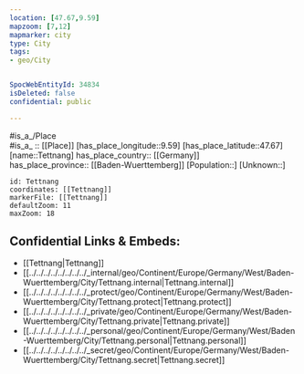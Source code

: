 ```yaml
---
location: [47.67,9.59] 
mapzoom: [7,12] 
mapmarker: city 
type: City
tags:
- geo/City


SpocWebEntityId: 34834
isDeleted: false
confidential: public

---
```

#is_a_/Place  
#is_a_ :: [[Place]] 
[has_place_longitude::9.59] 
[has_place_latitude::47.67] 
[name::Tettnang] 
has_place_country:: [[Germany]]  
has_place_province:: [[Baden-Wuerttemberg]] 
[Population::] 
[Unknown::] 


```leaflet
id: Tettnang
coordinates: [[Tettnang]] 
markerFile: [[Tettnang]] 
defaultZoom: 11 
maxZoom: 18
```


## Confidential Links & Embeds: 
- [[Tettnang|Tettnang]]  
- [[../../../../../../../../_internal/geo/Continent/Europe/Germany/West/Baden-Wuerttemberg/City/Tettnang.internal|Tettnang.internal]] 
- [[../../../../../../../../_protect/geo/Continent/Europe/Germany/West/Baden-Wuerttemberg/City/Tettnang.protect|Tettnang.protect]] 
- [[../../../../../../../../_private/geo/Continent/Europe/Germany/West/Baden-Wuerttemberg/City/Tettnang.private|Tettnang.private]] 
- [[../../../../../../../../_personal/geo/Continent/Europe/Germany/West/Baden-Wuerttemberg/City/Tettnang.personal|Tettnang.personal]] 
- [[../../../../../../../../_secret/geo/Continent/Europe/Germany/West/Baden-Wuerttemberg/City/Tettnang.secret|Tettnang.secret]] 
